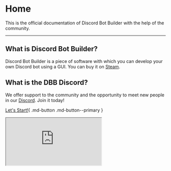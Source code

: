<meta content="Discord Bot Builder Documentation" property="og:title" />
<meta content="This Page will explain how to use Discord Bot Builder, also includes Tutorials how to use Special Functions!" property="og:description" />
<meta content="https://xcrafttm.github.io/DBBBlocks" property="og:url" />
<meta content="https://xcrafttm.github.io/DBBBlocks/assets/favicon.png" property="og:image" />
<meta content="#292e4a" data-react-helmet="true" name="theme-color" />

# Home

This is the official documentation of Discord Bot Builder with the help of the community.
***

## What is Discord Bot Builder?
Discord Bot Builder is a piece of software with which you can develop your own Discord bot using a GUI. You can buy it on [Steam](https://store.steampowered.com/app/1119570/Discord_Bot_Builder/). 

## What is the DBB Discord?
We offer support to the community and the opportunity to meet new people in our [Discord](https://discord.gg/PAzxTDw). Join it today!

[Let's Start!](gettingstarted.md){ .md-button .md-button--primary }

<iframe src="https://store.steampowered.com/widget/1119570/?utm_source=homepage&utm_campaign=mycampaign"><a href="https://store.steampowered.com/app/500/?utm_source=homepage&utm_campaign=mycampaign"></iframe>